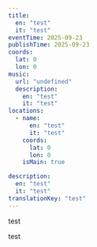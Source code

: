 ```yaml
---
title:
  en: "test"
  it: "test"
eventTime: 2025-09-23
publishTime: 2025-09-23
coords:
  lat: 0
  lon: 0
music:
  url: "undefined"
  description:
    en: "test"
    it: "test"
locations:
  - name:
      en: "test"
      it: "test"
    coords:
      lat: 0
      lon: 0
    isMain: true

description:
  en: "test"
  it: "test"
translationKey: "test"
---
```


<!-- it -->
test

<!-- en -->
test